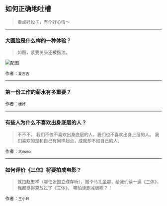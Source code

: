 ## 如何正确地吐槽

> 看点好段子，有个好心情～


 
---

### 大圆脸是什么样的一种体验？

> 如图，紧要关头还被揩油。



![配图](http://pic1.zhimg.com/d8a5c069752d30480963283f7691f4a6_b.jpg)


作者：`夏吉吉`

---

### 第一份工作的薪水有多重要？

> 


作者：`婕妤`

---

### 有些人为什么不喜欢出身底层的人？

> 不不不。
> 我们不仅不喜欢出身底层的人，我们也不喜欢出身上层的人。
> 我们喜欢的是和自己有同样起点，成就却不如自己的人。


作者：`大momo`

---

### 如何评价《三体》将要拍成电影？

> 就拍赵忠祥（哪怕张国立濮存昕），搬个马扎坐那，给我们读一遍《三体》，我都觉得算放过了《三体》。
> 哪怕读删减版呢？！


作者：`王小玮`